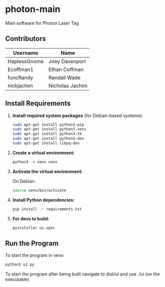 # photon-main
Main software for Photon Laser Tag

## Contributors

| Username      | Name               |
|---------------|--------------------|
| HaplessGnome  | Joey Davenport     |
| Ecoffman1     | Ethan Coffman      |
| funcRandy     | Randall Wade       |
| nickjachim    | Nicholas Jachim    |

## Install Requirements

1. **Install required system packages** (for Debian-based systems):

    ```bash
    sudo apt-get install python3-pip
    sudo apt-get install python3-venv
    sudo apt-get install python3-tk
    sudo apt-get install python3-dev
    sudo apt-get install libpq-dev
    ```

2. **Create a virtual environment:**

    ```bash
    python3 -m venv venv
    ```

3. **Activate the virtual environment:**

    On Debian:

    ```bash
    source venv/bin/activate 
    ```

4. **Install Python dependencies:**

    ```bash
    pip install -r requirements.txt
    ```

5. **For devs to build:**
    ```bash
    pyinstaller ui.spec
    ```


## Run the Program

To start the program in venv:

```bash
python3 ui.py
```

To start the program after being built navigate to dist/ui and use ./ui (on the executable)
